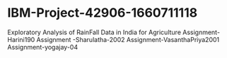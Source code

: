 # IBM-Project-42906-1660711118
Exploratory Analysis of RainFall Data in India for Agriculture
Assignment-Harini190
Assignment -Sharulatha-2002
Assignment-VasanthaPriya2001
Assignment-yogajay-04
